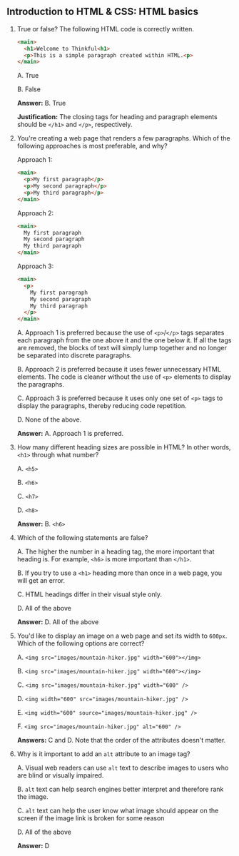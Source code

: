 ## Introduction to HTML & CSS: HTML basics

1. True or false? The following HTML code is correctly written.

    ```html
    <main>
      <h1>Welcome to Thinkful<h1>
      <p>This is a simple paragraph created within HTML.<p>
    </main>
    ```

    A. True

    B. False 

    **Answer:** B. True

    **Justification:** The closing tags for heading and paragraph elements should be `</h1>` and `</p>`, respectively.

2. You're creating a web page that renders a few paragraphs. Which of the following approaches is most preferable, and why? 

    Approach 1:
    ```html
    <main>
      <p>My first paragraph</p>
      <p>My second paragraph</p>
      <p>My third paragraph</p>
    </main>
    ```

    Approach 2:
    ```html
    <main>
      My first paragraph
      My second paragraph
      My third paragraph
    </main>
    ```

    Approach 3:
    ```html
    <main>
      <p>
        My first paragraph
        My second paragraph
        My third paragraph
      </p>
    </main>
    ```

    A. Approach 1 is preferred because the use of `<p>`/`</p>` tags separates each paragraph from the one above it and the one below it. If all the tags are removed, the blocks of text will simply lump together and no longer be separated into discrete paragraphs.

    B. Approach 2 is preferred because it uses fewer unnecessary HTML elements. The code is cleaner without the use of `<p>` elements to display the paragraphs. 

    C. Approach 3 is preferred because it uses only one set of `<p>` tags to display the paragraphs, thereby reducing code repetition.

    D. None of the above.

    **Answer:** A. Approach 1 is preferred.

3. How many different heading sizes are possible in HTML? In other words, `<h1>` through what number?

    A. `<h5>`

    B. `<h6>`

    C. `<h7>`

    D. `<h8>`

    **Answer:** B. `<h6>`

4. Which of the following statements are false?

    A. The higher the number in a heading tag, the more important that heading is. For example, `<h6>` is more important than `</h1>`.

    B. If you try to use a `<h1>` heading more than once in a web page, you will get an error.

    C. HTML headings differ in their visual style only.

    D. All of the above

    **Answer:** D. All of the above

5. You'd like to display an image on a web page and set its width to `600px`. Which of the following options are correct? 

    A. `<img src="images/mountain-hiker.jpg" width="600"></img>`

    B. `<img src="images/mountain-hiker.jpg" width="600"></img>`

    C. `<img src="images/mountain-hiker.jpg" width="600" />`

    D. `<img width="600" src="images/mountain-hiker.jpg" />`

    E. `<img width="600" source="images/mountain-hiker.jpg" />`

    F. `<img src="images/mountain-hiker.jpg" alt="600" />`
    
    **Answers:** C and D. Note that the order of the attributes doesn't matter.

6. Why is it important to add an `alt` attribute to an image tag?

    A. Visual web readers can use `alt` text to describe images to users who are blind or visually impaired.

    B. `alt` text can help search engines better interpret and therefore rank the image.

    C. `alt` text can help the user know what image should appear on the screen if the image link is broken for some reason

    D. All of the above

    **Answer:** D
